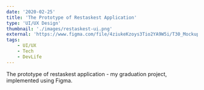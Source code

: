 ```yaml
---
date: '2020-02-25'
title: 'The Prototype of Restaskest Application'
type: 'UI/UX Design'
thumbnail: './images/restaskest-ui.png'
external: 'https://www.figma.com/file/4ziukeKzoys3Tio2YA9W5i/T30_Mockup_WebVersion'
tags:
    - UI/UX
    - Tech
    - DevLife
---
```


The prototype of restaskest application - my graduation project, implemented using Figma.